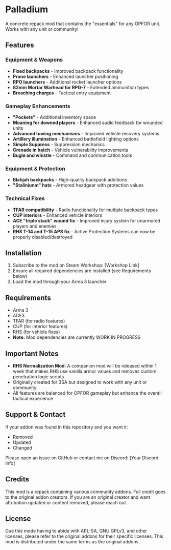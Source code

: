 # Palladium

A concrete repack mod that contains the "essentials" for any OPFOR unit. Works with any unit or community!

## Features

### Equipment & Weapons
- **Fixed backpacks** - Improved backpack functionality
- **Prone launchers** - Enhanced launcher positioning
- **RPO launchers** - Additional rocket launcher options
- **82mm Mortar Warhead for RPG-7** - Extended ammunition types
- **Breaching charges** - Tactical entry equipment

### Gameplay Enhancements
- **"Pockets"** - Additional inventory space
- **Moaning for downed players** - Enhanced audio feedback for wounded units
- **Advanced towing mechanisms** - Improved vehicle recovery systems
- **Artillery illumination** - Enhanced battlefield lighting options
- **Simple Suppress** - Suppression mechanics
- **Grenade in hatch** - Vehicle vulnerability improvements
- **Bugle and whistle** - Command and communication tools

### Equipment & Protection
- **Blahjah backpacks** - High-quality backpack additions
- **"Staliniunm" hats** - Armored headgear with protection values

### Technical Fixes
- **TFAR compatibility** - Radio functionality for multiple backpack types
- **CUP interiors** - Enhanced vehicle interiors
- **ACE "triple stack" wound fix** - Improved injury system for unarmored players and enemies
- **RHS T-14 and T-15 APS fix** - Active Protection Systems can now be properly disabled/destroyed

## Installation

1. Subscribe to the mod on Steam Workshop: [Workshop Link]
2. Ensure all required dependencies are installed (see Requirements below)
3. Load the mod through your Arma 3 launcher

## Requirements

- Arma 3
- ACE3
- TFAR (for radio features)
- CUP (for interior features) 
- RHS (for vehicle fixes)
- **Note:** Mod dependencies are currently WORK IN PROGRESS

## Important Notes

- **RHS Normalization Mod**: A companion mod will be released within 1 week that makes RHS use vanilla armor values and removes custom penetration logic scripts
- Originally created for 3SA but designed to work with any unit or community
- All features are balanced for OPFOR gameplay but enhance the overall tactical experience

## Support & Contact

If your addon was found in this repository and you want it:
- Removed
- Updated  
- Changed

Please open an issue on GitHub or contact me on Discord: [Your Discord Info]

## Credits

This mod is a repack containing various community addons. Full credit goes to the original addon creators. If you are an original creator and want attribution updated or content removed, please reach out.

## License

Due this mode having to abide with APL-SA, GNU GPLv3, and other licenses, please refer to the original addons for their specific licenses. This mod is distributed under the same terms as the original addons.

